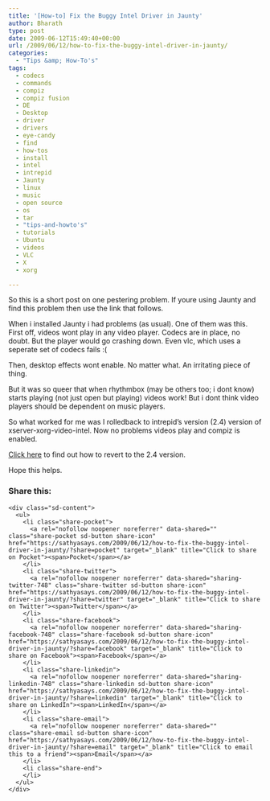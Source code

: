 ```yaml
---
title: '[How-to] Fix the Buggy Intel Driver in Jaunty'
author: Bharath
type: post
date: 2009-06-12T15:49:40+00:00
url: /2009/06/12/how-to-fix-the-buggy-intel-driver-in-jaunty/
categories:
  - "Tips &amp; How-To's"
tags:
  - codecs
  - commands
  - compiz
  - compiz fusion
  - DE
  - Desktop
  - driver
  - drivers
  - eye-candy
  - find
  - how-tos
  - install
  - intel
  - intrepid
  - Jaunty
  - linux
  - music
  - open source
  - os
  - tar
  - "tips-and-howto's"
  - tutorials
  - Ubuntu
  - videos
  - VLC
  - X
  - xorg

---
```

So this is a short post on one pestering problem. If youre using Jaunty and find this problem then use the link that follows.

When i installed Jaunty i had problems (as usual). One of them was this. First off, videos wont play in any video player. Codecs are in place, no doubt. But the player would go crashing down. Even vlc, which uses a seperate set of codecs fails :(

Then, desktop effects wont enable. No matter what. An irritating piece of  thing.

But it was so queer that when rhythmbox (may be others too; i dont know) starts playing (not just open but playing) videos work! But i dont think video players should be dependent on music players.

So what worked for me was I rolledback to intrepid&#8217;s version (2.4) version of xserver-xorg-video-intel. Now no problems videos play and compiz is enabled.

[Click here][1] to find out how to revert to the 2.4 version.

Hope this helps.

<div class="sharedaddy sd-sharing-enabled">
  <div class="robots-nocontent sd-block sd-social sd-social-icon-text sd-sharing">
    <h3 class="sd-title">
      Share this:
    </h3>
    
    <div class="sd-content">
      <ul>
        <li class="share-pocket">
          <a rel="nofollow noopener noreferrer" data-shared="" class="share-pocket sd-button share-icon" href="https://sathyasays.com/2009/06/12/how-to-fix-the-buggy-intel-driver-in-jaunty/?share=pocket" target="_blank" title="Click to share on Pocket"><span>Pocket</span></a>
        </li>
        <li class="share-twitter">
          <a rel="nofollow noopener noreferrer" data-shared="sharing-twitter-748" class="share-twitter sd-button share-icon" href="https://sathyasays.com/2009/06/12/how-to-fix-the-buggy-intel-driver-in-jaunty/?share=twitter" target="_blank" title="Click to share on Twitter"><span>Twitter</span></a>
        </li>
        <li class="share-facebook">
          <a rel="nofollow noopener noreferrer" data-shared="sharing-facebook-748" class="share-facebook sd-button share-icon" href="https://sathyasays.com/2009/06/12/how-to-fix-the-buggy-intel-driver-in-jaunty/?share=facebook" target="_blank" title="Click to share on Facebook"><span>Facebook</span></a>
        </li>
        <li class="share-linkedin">
          <a rel="nofollow noopener noreferrer" data-shared="sharing-linkedin-748" class="share-linkedin sd-button share-icon" href="https://sathyasays.com/2009/06/12/how-to-fix-the-buggy-intel-driver-in-jaunty/?share=linkedin" target="_blank" title="Click to share on LinkedIn"><span>LinkedIn</span></a>
        </li>
        <li class="share-email">
          <a rel="nofollow noopener noreferrer" data-shared="" class="share-email sd-button share-icon" href="https://sathyasays.com/2009/06/12/how-to-fix-the-buggy-intel-driver-in-jaunty/?share=email" target="_blank" title="Click to email this to a friend"><span>Email</span></a>
        </li>
        <li class="share-end">
        </li>
      </ul>
    </div>
  </div>
</div>

 [1]: https://wiki.ubuntu.com/ReinhardTartler/X/RevertingIntelDriverTo2.4